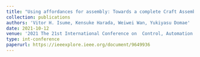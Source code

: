 ```yaml
---
title: "Using affordances for assembly: Towards a complete Craft Assembly System"
collection: publications
authors: 'Vitor H. Isume, Kensuke Harada, Weiwei Wan, Yukiyasu Domae'
date: 2021-10-12
venue: '2021 The 21st International Conference on  Control, Automation and Systems (ICCAS 2021)'
type: int-conference
paperurl: https://ieeexplore.ieee.org/document/9649936
---
```

